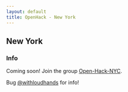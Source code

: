 ```yaml
---
layout: default
title: OpenHack - New York
---
```


## New York

### Info

Coming soon! Join the group [Open-Hack-NYC](http://www.meetup.com/Open-Hack-NYC/).

Bug [@withloudhands](http://twitter.com/withloudhands) for info!
